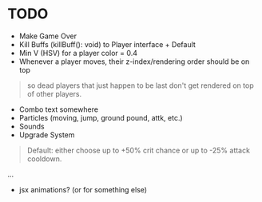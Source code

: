 # TODO

- Make Game Over
- Kill Buffs (killBuff(): void) to Player interface + Default
- Min V (HSV) for a player color = 0.4
- Whenever a player moves, their z-index/rendering order should be on top
> so dead players that just happen to be last don't get rendered on top of
> other players.
- Combo text somewhere
- Particles (moving, jump, ground pound, attk, etc.)
- Sounds
- Upgrade System
> Default: either choose up to +50% crit chance or up to -25% attack cooldown.

...

- jsx animations? (or for something else)
